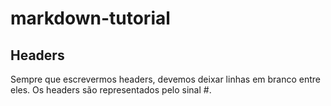 # markdown-tutorial

## Headers

Sempre que escrevermos headers, devemos deixar linhas em branco entre eles. Os headers são representados pelo sinal #.

